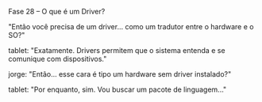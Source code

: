 Fase 28 – O que é um Driver?

"Então você precisa de um driver... como um tradutor entre o hardware e o SO?"

tablet: "Exatamente. Drivers permitem que o sistema entenda e se comunique com dispositivos."

jorge: "Então... esse cara é tipo um hardware sem driver instalado?"

tablet: "Por enquanto, sim. Vou buscar um pacote de linguagem..."
